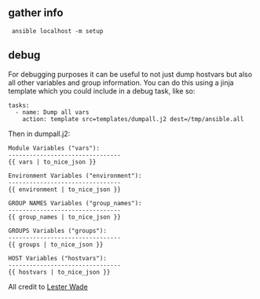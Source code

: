 ## gather info

` ansible localhost -m setup`

## debug

For debugging purposes it can be useful to not just dump hostvars but
also all other variables and group information. You can do this using a
jinja template which you could include in a debug task, like so:

    tasks:
      - name: Dump all vars
        action: template src=templates/dumpall.j2 dest=/tmp/ansible.all

Then in dumpall.j2:

    Module Variables ("vars"):
    --------------------------------
    {{ vars | to_nice_json }}

    Environment Variables ("environment"):
    --------------------------------
    {{ environment | to_nice_json }}

    GROUP NAMES Variables ("group_names"):
    --------------------------------
    {{ group_names | to_nice_json }}

    GROUPS Variables ("groups"):
    --------------------------------
    {{ groups | to_nice_json }}

    HOST Variables ("hostvars"):
    --------------------------------
    {{ hostvars | to_nice_json }}

All credit to [Lester
Wade](https://coderwall.com/p/13lh6w/dump-all-variables)